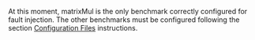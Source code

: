 At this moment, matrixMul is the only benchmark correctly configured for fault injection. 
The other benchmarks must be configured following the section [Configuration Files](https://github.com/UFRGS-CAROL/carol-fi/tree/carol-fi_cuda-parallel#1-configuration-files)
instructions.
